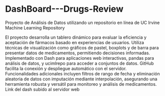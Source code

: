 # DashBoard---Drugs-Review
Proyecto de Análisis de Datos utilizando un repositorio en línea de UC Irvine Machine Learning Repository

El proyecto desarrolla un tablero dinámico para evaluar la eficiencia y aceptación de fármacos basado en experiencias de usuarios. Utiliza técnicas de visualización como gráficos de pastel, boxplots y de barra para presentar datos de medicamentos, permitiendo decisiones informadas. Implementado con Dash para aplicaciones web interactivas, pandas para análisis de datos, y ucimlrepo para acceder a conjuntos de datos. GitHub facilita la conexión y despliegue automático con el servidor. Funcionalidades adicionales incluyen filtros de rango de fecha y eliminación aleatoria de datos con imputación mediante interpolación, asegurando una herramienta robusta y versátil para monitoreo y análisis de medicamentos. Link del dash subido al servidor web
